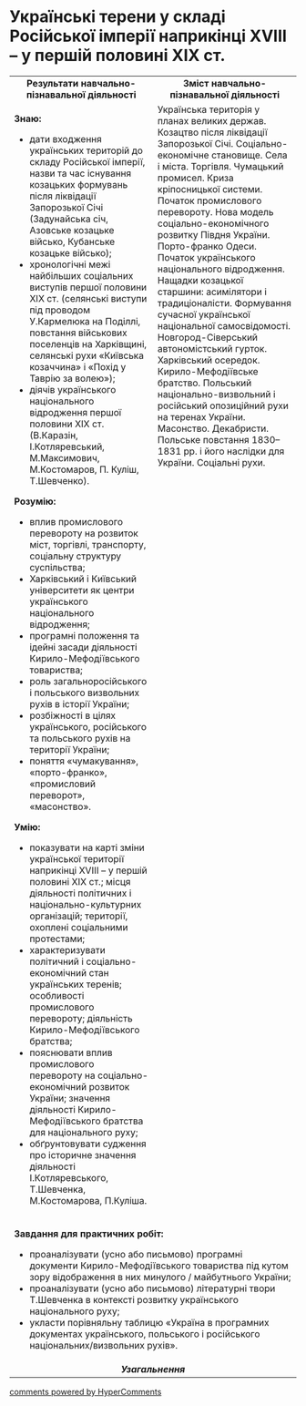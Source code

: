 <div id="hypercomments_widget" class="js-hypercomments-widget invisible"></div>

# Українські терени у складі Російської імперії наприкінці ХVІІІ – у першій половині ХІХ ст.

<table>
<tr>
<td width="50%" align="center"><b>Результати навчально-пізнавальної діяльності</b></td> 
<td width="50%" align="center"><b>Зміст навчально-пізнавальної діяльності</b></td>
</tr>
<tr>
<td width="50%" style="vertical-align:top !important;">
<p><strong>Знаю:</strong></p>
<ul>
<li>дати входження українських територій до складу Російської імперії, назви та час існування козацьких формувань після ліквідації Запорозької Січі (Задунайська січ, Азовське козацьке військо, Кубанське козацьке військо);</li>
<li>хронологічні межі найбільших соціальних виступів першої половини ХІХ ст. (селянські виступи під проводом У.Кармелюка на Поділлі, повстання військових поселенців на Харківщині, селянські рухи &laquo;Київська козаччина&raquo; і &laquo;Похід у Таврію за волею&raquo;);</li>
<li>діячів українського національного відродження першої половини ХІХ ст. (В.Каразін, І.Котляревський, М.Максимович, М.Костомаров, П.&nbsp;Куліш, Т.Шевченко).</li>
</ul>
<p><strong>Розумію:</strong></p>
<ul>
<li>вплив промислового перевороту на розвиток міст, торгівлі, транспорту, соціальну структуру суспільства;</li>
<li>Харківський і Київський університети як центри українського національного відродження;</li>
<li>програмні положення та ідейні засади діяльності Кирило-Мефодіївського товариства;</li>
<li>роль загальноросійського і польського визвольних рухів в історії України;</li>
<li>розбіжності в цілях українського, російського та польського рухів на території України;</li>
<li>поняття &laquo;чумакування&raquo;, &laquo;порто-франко&raquo;, &laquo;промисловий переворот&raquo;, &laquo;масонство&raquo;.</li>
</ul>
<p><strong>Умію:</strong></p>
<ul>
<li>показувати на карті зміни української території наприкінці ХVІІІ &ndash; у першій половині ХІХ ст.; місця діяльності політичних і національно-культурних організацій; території, охоплені соціальними протестами;</li>
<li>характеризувати політичний і соціально-економічний стан українських теренів; особливості промислового перевороту; діяльність Кирило-Мефодіївського братства;</li>
<li>пояснювати вплив промислового перевороту на соціально-економічний розвиток України; значення діяльності Кирило-Мефодіївського братства для національного руху;</li>
<li>обґрунтовувати судження про історичне значення діяльності І.Котляревського, Т.Шевченка, М.Костомарова, П.Куліша.</li>
</ul>
</td>
<td width="50%" style="vertical-align:top !important;">
Українська територія у планах великих держав. Козацтво після ліквідації Запорозької Січі. Соціально-економічне становище. Села і міста. Торгівля. Чумацький промисел. Криза кріпосницької системи. Початок промислового перевороту. Нова модель соціально-економічного розвитку Півдня України. Порто-франко Одеси. Початок українського національного відродження. Нащадки козацької старшини: асимілятори і традиціоналісти. Формування сучасної української національної самосвідомості. Новгород-Сіверський автономістський гурток. Харківський осередок. Кирило-Мефодіївське братство. Польський національно-визвольний і російський опозиційний рухи на теренах України. Масонство. Декабристи. Польське повстання 1830–1831 рр. і його наслідки для України. Соціальні рухи.
</td>
</tr>
<tr>
<td colspan="2">
<p><strong>Завдання для практичних робіт:</strong></p>
<ul>
<li>проаналізувати (усно або письмово) програмні документи Кирило-Мефодіївського товариства під кутом зору відображення в них минулого&nbsp;/ майбутнього України;</li>
<li>проаналізувати (усно або письмово) літературні твори Т.Шевченка в контексті розвитку українського національного руху;</li>
<li>укласти порівняльну таблицю &laquo;Україна в програмних документах українського, польського і російського національних/визвольних рухів&raquo;.</li>
</ul>
</td>
</tr>
<tr>
<td colspan="2" align="center"><b><i>Узагальнення</i></b></td>
</tr>
</table>

<div class="js-hypercomments-container">
<a href="http://hypercomments.com" class="hc-link" title="comments widget">comments powered by HyperComments</a>
</div>